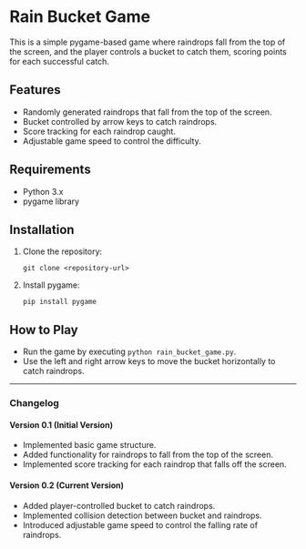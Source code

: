 # Rain Bucket Game

This is a simple pygame-based game where raindrops fall from the top of the screen, and the player controls a bucket to catch them, scoring points for each successful catch.

## Features

- Randomly generated raindrops that fall from the top of the screen.
- Bucket controlled by arrow keys to catch raindrops.
- Score tracking for each raindrop caught.
- Adjustable game speed to control the difficulty.

## Requirements

- Python 3.x
- pygame library

## Installation

1. Clone the repository:
   ```
   git clone <repository-url>
   ```

2. Install pygame:
   ```
   pip install pygame
   ```

## How to Play

- Run the game by executing `python rain_bucket_game.py`.
- Use the left and right arrow keys to move the bucket horizontally to catch raindrops.

---

### Changelog

#### Version 0.1 (Initial Version)

- Implemented basic game structure.
- Added functionality for raindrops to fall from the top of the screen.
- Implemented score tracking for each raindrop that falls off the screen.

#### Version 0.2 (Current Version)

- Added player-controlled bucket to catch raindrops.
- Implemented collision detection between bucket and raindrops.
- Introduced adjustable game speed to control the falling rate of raindrops.